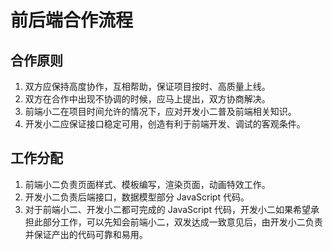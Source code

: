 前后端合作流程
============

## 合作原则
1. 双方应保持高度协作，互相帮助，保证项目按时、高质量上线。
2. 双方在合作中出现不协调的时候，应马上提出，双方协商解决。
3. 前端小二在项目时间允许的情况下，应对开发小二普及前端相关知识。
4. 开发小二应保证接口稳定可用，创造有利于前端开发、调试的客观条件。

## 工作分配
1. 前端小二负责页面样式、模板编写，渲染页面，动画特效工作。
2. 开发小二负责后端接口，数据模型部分 JavaScript 代码。
3. 对于前端小二、开发小二都可完成的 JavaScript 代码，开发小二如果希望承担此部分工作，可以先知会前端小二，双发达成一致意见后，由开发小二负责并保证产出的代码可靠和易用。




